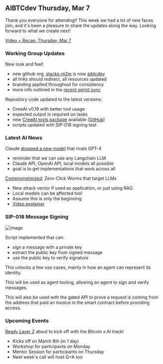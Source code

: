 ## AIBTCdev Thursday, Mar 7

Thank you everyone for attending!! This week we had a lot of new faces join, and it's been a pleasure to share the updates along the way. Looking forward to what we create next!

[Video + Recap: Thursday, Mar 7](https://twitter.com/whoabuddydev/status/1765862335284162859)

### Working Group Updates

New look and feel!

- new github org, [stacks-m2m](https://github.com/stacks-m2m) is now [aibtcdev](https://github.com/aibtcdev)
- all links should redirect, all resources updated
- branding applied throughout for consistency
- more info outlined in the [recent sprint sync](https://github.com/orgs/stacks-network/discussions/533#discussioncomment-8680802)

Repository code updated to the latest versions:

- CrewAI v0.19 with better tool usage
- expected output is required on tasks
- new [CrewAI tools package](https://docs.crewai.com/core-concepts/Tools/) available ([GitHub](https://github.com/joaomdmoura/crewAI-tools/tree/main/crewai_tools/tools))
- scripts updated with SIP-018 signing test

### Latest AI News

Claude [dropped a new model](https://www.anthropic.com/news/claude-3-family) that rivals GPT-4

- reminder that we can use any Langchain LLM
- Claude API, OpenAI API, local models all possible
- goal is to get implementations that work across all

[Compromptmized](https://sites.google.com/view/compromptmized): Zero-Click Worms that target LLMs

- New attack vector if used as application, or just using RAG
- Local models can be affected too!
- Assume this is only the beginning
- [Video explainer](https://twitter.com/ben_nassi/status/1763511679004877256)

### SIP-018 Message Signing

![image](https://github.com/stacks-network/stacks/assets/9038904/8b8c809d-af2d-422a-a587-37b4f581e4dc)

Script implemented that can:

- sign a message with a private key
- extract the public key from signed message
- use the public key to verify signature

This unlocks a few use cases, mainly in how an agent can represent its identity.

This will be used as agent tooling, allowing an agent to sign and verify messages.

This will also be used with the gated API to prove a request is coming from the address that paid an invoice in the smart contract before providing access.

### Upcoming Events

[Ready Layer 2](https://readyl2.com/ready-player2) about to kick off with the Bitcoin x AI track!

- Kicks off on March 8th (in 1 day)
- Workshop for participants on Monday
- Mentor Session for participants on Thursday
- Next week's call will host Q+A too
